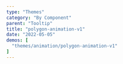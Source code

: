 ```yaml
---
type: "Themes"
category: "By Component"
parent: "Tooltip"
title: "polygon-animation-v1"
date: "2022-05-05"
demos: [
  "themes/animation/polygon-animation-v1"
]
---
```

